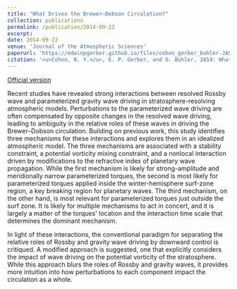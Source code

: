 ```yaml
---
title: "What Drives the Brewer–Dobson Circulation?"
collection: publications
permalink: /publication/2014-09-22
excerpt: 
date: 2014-09-22
venue: 'Journal of the Atmospheric Sciences'
paperurl: 'https://edwinpgerber.github.io/files/cohen_gerber_buhler-JAS-2014.pdf'
citation: '<u>Cohen, N. Y.</u>, E. P. Gerber, and O. Buhler, 2014: What drives the Brewer-Dobson Circulation? <i>J. Atmos. Sci.</i>, <b>71</b>, 3837-3855, doi:10.1175/JAS-D-14-0021.1.'
---
```


[Official version](https://doi.org/10.1175/JAS-D-14-0021.1)

Recent studies have revealed strong interactions between resolved Rossby wave and parameterized gravity wave driving in stratosphere-resolving atmospheric models. Perturbations to the parameterized wave driving are often compensated by opposite changes in the resolved wave driving, leading to ambiguity in the relative roles of these waves in driving the Brewer–Dobson circulation. Building on previous work, this study identifies three mechanisms for these interactions and explores them in an idealized atmospheric model. The three mechanisms are associated with a stability constraint, a potential vorticity mixing constraint, and a nonlocal interaction driven by modifications to the refractive index of planetary wave propagation. While the first mechanism is likely for strong-amplitude and meridionally narrow parameterized torques, the second is most likely for parameterized torques applied inside the winter-hemisphere surf-zone region, a key breaking region for planetary waves. The third mechanism, on the other hand, is most relevant for parameterized torques just outside the surf zone. It is likely for multiple mechanisms to act in concert, and it is largely a matter of the torques' location and the interaction time scale that determines the dominant mechanism.

In light of these interactions, the conventional paradigm for separating the relative roles of Rossby and gravity wave driving by downward control is critiqued. A modified approach is suggested, one that explicitly considers the impact of wave driving on the potential vorticity of the stratosphere. While this approach blurs the roles of Rossby and gravity waves, it provides more intuition into how perturbations to each component impact the circulation as a whole.
